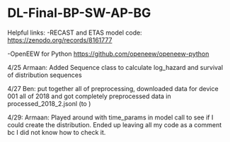 # DL-Final-BP-SW-AP-BG

Helpful links:
-RECAST and ETAS model code:
https://zenodo.org/records/8161777 

-OpenEEW for Python
https://github.com/openeew/openeew-python

4/25
Armaan: Added Sequence class to calculate log_hazard and survival of distribution sequences

4/27
Ben: put together all of preprocessing, downloaded data for device 001 all of 2018 and got completely preprocessed data in processed_2018_2.jsonl (to )

4/29: 
Armaan: Played around with time_params in model call to see if I could create the distribution. Ended up leaving all my code as a comment bc I did not know how to check it.